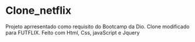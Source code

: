 # Clone_netflix
 Projeto aprresentado como requisito do Bootcamp da Dio. Clone modificado para FUTFLIX. Feito com Html, Css, javaScript e Jquery
